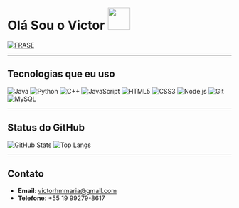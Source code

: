 # Olá Sou o Victor&nbsp;<a href="Hey"><img src="https://raw.githubusercontent.com/TOXIC-DEVIL/TOXIC-DEVIL/TOXIC-DEVIL-OFFICIAL/media/Hi.gif" width="50px"></a>

[![FRASE](https://readme-typing-svg.herokuapp.com?font=Fira+Code&size=22&pause=1000&color=%2331F7EA&center=true&vCenter=true&width=435&lines=BEM-VINDO+AO+MEU+GITHUB;OL%C3%81%2C+Me+chamo+Victor+Hugo;PROGRAMADOR+MEDIANO+%F0%9F%91%A8%E2%80%8D%F0%9F%92%BB;CURSANDO+ENGENHARIA+DE+SOFTWARE;VALEU+POR+VISITAR+MEU+GITHUB+%F0%9F%91%8D)](https://git.io/typing-svg)

---

## Tecnologias que eu uso

<img src="https://img.shields.io/badge/-Java-black?style=flat-square&logo=java&logoColor=white&size=50" alt="Java">
<img src="https://img.shields.io/badge/-Python-black?style=flat-square&logo=python&logoColor=white&size=50" alt="Python">
<img src="https://img.shields.io/badge/-C++-black?style=flat-square&logo=c%2B%2B&logoColor=white&size=50" alt="C++">
<img src="https://img.shields.io/badge/-JavaScript-black?style=flat-square&logo=javascript&logoColor=yellow&size=50" alt="JavaScript">
<img src="https://img.shields.io/badge/-HTML5-black?style=flat-square&logo=html5&logoColor=orange&size=50" alt="HTML5">
<img src="https://img.shields.io/badge/-CSS3-black?style=flat-square&logo=css3&logoColor=blue&size=50" alt="CSS3">
<img src="https://img.shields.io/badge/-Node.js-black?style=flat-square&logo=node.js&logoColor=green&size=50" alt="Node.js">
<img src="https://img.shields.io/badge/-Git-black?style=flat-square&logo=git&logoColor=red&size=50" alt="Git">
<img src="https://img.shields.io/badge/-MySQL-black?style=flat-square&logo=mysql&logoColor=blue&size=50" alt="MySQL">

---

## Status do GitHub

![GitHub Stats](https://github-readme-stats.vercel.app/api?username=victormattos564&show_icons=true&count_private=true&hide_title=true&theme=dark)
![Top Langs](https://github-readme-stats.vercel.app/api/top-langs/?username=victormattos564&hide_progress=true&theme=dark)

---

## Contato

- **Email**: [victorhmmaria@gmail.com](mailto:victorhmmaria@gmail.com)
- **Telefone**: +55 19 99279-8617
